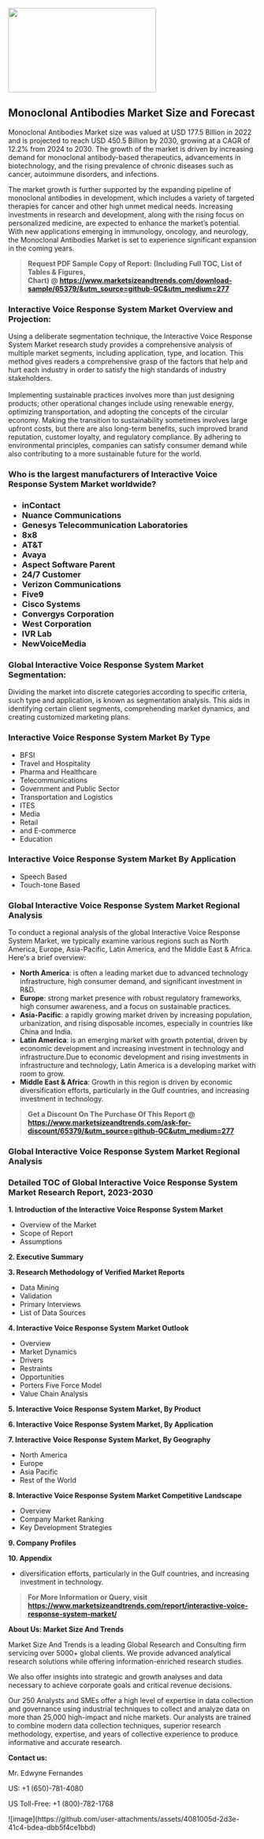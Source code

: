 <p><img class="alignnone size-medium wp-image-20088" src="https://ffe5etoiles.com/wp-content/uploads/2024/12/MST1-300x171.png" alt="" width="300" height="171" /></p><h2>Monoclonal Antibodies Market Size and Forecast</h2><p>Monoclonal Antibodies Market size was valued at USD 177.5 Billion in 2022 and is projected to reach USD 450.5 Billion by 2030, growing at a CAGR of 12.2% from 2024 to 2030. The growth of the market is driven by increasing demand for monoclonal antibody-based therapeutics, advancements in biotechnology, and the rising prevalence of chronic diseases such as cancer, autoimmune disorders, and infections.</p><p>The market growth is further supported by the expanding pipeline of monoclonal antibodies in development, which includes a variety of targeted therapies for cancer and other high unmet medical needs. Increasing investments in research and development, along with the rising focus on personalized medicine, are expected to enhance the market’s potential. With new applications emerging in immunology, oncology, and neurology, the Monoclonal Antibodies Market is set to experience significant expansion in the coming years.</p></p><blockquote id="" class=""><strong>Request PDF Sample Copy of Report: (Including Full TOC, List of Tables &amp; Figures, Chart)&nbsp;@&nbsp;<strong><a href="https://www.marketsizeandtrends.com/download-sample/65379/&utm_source=github-GC&utm_medium=277" target="_blank">https://www.marketsizeandtrends.com/download-sample/65379/&utm_source=github-GC&utm_medium=277</a></strong></strong></blockquote><h3 id="" class="">Interactive Voice Response System Market&nbsp;Overview and Projection:</h3><p id="" class="">Using a deliberate segmentation technique, the Interactive Voice Response System Market research study provides a comprehensive analysis of multiple market segments, including application, type, and location. This method gives readers a comprehensive grasp of the factors that help and hurt each industry in order to satisfy the high standards of industry stakeholders. <br /> <br />Implementing sustainable practices involves more than just designing products; other operational changes include using renewable energy, optimizing transportation, and adopting the concepts of the circular economy. Making the transition to sustainability sometimes involves large upfront costs, but there are also long-term benefits, such improved brand reputation, customer loyalty, and regulatory compliance. By adhering to environmental principles, companies can satisfy consumer demand while also contributing to a more sustainable future for the world.</p><h3 id="" class="">Who is the largest manufacturers of&nbsp;Interactive Voice Response System Market worldwide?</h3><h3 class=""><p><ul><li>inContact </li><li> Nuance Communications </li><li> Genesys Telecommunication Laboratories </li><li> 8x8 </li><li> AT&T </li><li> Avaya </li><li> Aspect Software Parent </li><li> 24/7 Customer </li><li> Verizon Communications </li><li> Five9 </li><li> Cisco Systems </li><li> Convergys Corporation </li><li> West Corporation </li><li> IVR Lab </li><li> NewVoiceMedia</li></ul></p></h3><h3 id="" class="">Global&nbsp;Interactive Voice Response System Market Segmentation:</h3><p id="" class="">Dividing the market into discrete categories according to specific criteria, such type and application, is known as segmentation analysis. This aids in identifying certain client segments, comprehending market dynamics, and creating customized marketing plans.</p><h3 id="" class="">Interactive Voice Response System Market&nbsp;By Type</h3><p><p><ul><li>BFSI </li><li> Travel and Hospitality </li><li> Pharma and Healthcare </li><li> Telecommunications </li><li> Government and Public Sector </li><li> Transportation and Logistics </li><li> ITES </li><li> Media </li><li> Retail </li><li> and E-commerce </li><li> Education</p></li></ul></p></p><h3 id="" class="">Interactive Voice Response System Market&nbsp;By Application</h3><p class=""><p><ul><li>Speech Based </li><li> Touch-tone Based</li></ul></p></p><h3 id="" class="">Global Interactive Voice Response System Market Regional Analysis</h3><p id="" class="">To conduct a regional analysis of the global Interactive Voice Response System Market, we typically examine various regions such as North America, Europe, Asia-Pacific, Latin America, and the Middle East &amp; Africa. Here's a brief overview:</p><ul><li><strong>North America</strong>: is often a leading market due to advanced technology infrastructure, high consumer demand, and significant investment in R&amp;D.</li><li><strong>Europe</strong>: strong market presence with robust regulatory frameworks, high consumer awareness, and a focus on sustainable practices.</li><li><strong>Asia-Pacific</strong>: a rapidly growing market driven by increasing population, urbanization, and rising disposable incomes, especially in countries like China and India.</li><li><strong>Latin America</strong>: is an emerging market with growth potential, driven by economic development and increasing investment in technology and infrastructure.Due to economic development and rising investments in infrastructure and technology, Latin America is a developing market with room to grow.</li><li><strong>Middle East &amp; Africa</strong>: Growth in this region is driven by economic diversification efforts, particularly in the Gulf countries, and increasing investment in technology.</li></ul><blockquote id="" class=""><strong>Get a Discount On The Purchase Of This Report @ <strong><a href="https://www.marketsizeandtrends.com/ask-for-discount/65379/&utm_source=github-GC&utm_medium=277" target="_blank">https://www.marketsizeandtrends.com/ask-for-discount/65379/&utm_source=github-GC&utm_medium=277</a></strong></strong></blockquote><h3 id="" class="">Global Interactive Voice Response System Market Regional Analysis</h3><h3 id="" class="">Detailed TOC of Global Interactive Voice Response System Market Research Report, 2023-2030</h3><p id="" class=""><strong>1. Introduction of the Interactive Voice Response System Market</strong></p><ul><li>Overview of the Market</li><li>Scope of Report</li><li>Assumptions</li></ul><p id="" class=""><strong>2. Executive Summary</strong></p><p id="" class=""><strong>3. Research Methodology of Verified Market Reports</strong></p><ul><li>Data Mining</li><li>Validation</li><li>Primary Interviews</li><li>List of Data Sources</li></ul><p id="" class=""><strong>4. Interactive Voice Response System Market Outlook</strong></p><ul><li>Overview</li><li>Market Dynamics</li><li>Drivers</li><li>Restraints</li><li>Opportunities</li><li>Porters Five Force Model</li><li>Value Chain Analysis</li></ul><p id="" class=""><strong>5. Interactive Voice Response System Market, By Product</strong></p><p id="" class=""><strong>6. Interactive Voice Response System Market, By Application</strong></p><p id="" class=""><strong>7. Interactive Voice Response System Market, By Geography</strong></p><ul><li>North America</li><li>Europe</li><li>Asia Pacific</li><li>Rest of the World</li></ul><p id="" class=""><strong>8. Interactive Voice Response System Market Competitive Landscape</strong></p><ul><li>Overview</li><li>Company Market Ranking</li><li>Key Development Strategies</li></ul><p id="" class=""><strong>9. Company Profiles</strong></p><p id="" class=""><strong>10. Appendix</strong></p><ul><li>diversification efforts, particularly in the Gulf countries, and increasing investment in technology.</li></ul><blockquote id="" class=""><strong>For More Information or Query, visit <strong><strong><a href="https://www.marketsizeandtrends.com/report/interactive-voice-response-system-market/" target="_blank">https://www.marketsizeandtrends.com/report/interactive-voice-response-system-market/</a></strong></strong></strong></blockquote><p id="" class=""><strong>About Us: Market Size And Trends</strong></p><p id="" class="">Market Size And Trends is a leading Global Research and Consulting firm servicing over 5000+ global clients. We provide advanced analytical research solutions while offering information-enriched research studies.</p><p id="" class="">We also offer insights into strategic and growth analyses and data necessary to achieve corporate goals and critical revenue decisions.</p><p id="" class="">Our 250 Analysts and SMEs offer a high level of expertise in data collection and governance using industrial techniques to collect and analyze data on more than 25,000 high-impact and niche markets. Our analysts are trained to combine modern data collection techniques, superior research methodology, expertise, and years of collective experience to produce informative and accurate research.</p><p id="" class=""><strong>Contact us:</strong></p><p id="" class="">Mr. Edwyne Fernandes</p><p id="" class="">US: +1 (650)-781-4080</p><p id="" class="">US Toll-Free: +1 (800)-782-1768</p>
![image](https://github.com/user-attachments/assets/4081005d-2d3e-41c4-bdea-dbb5f4ce1bbd)
